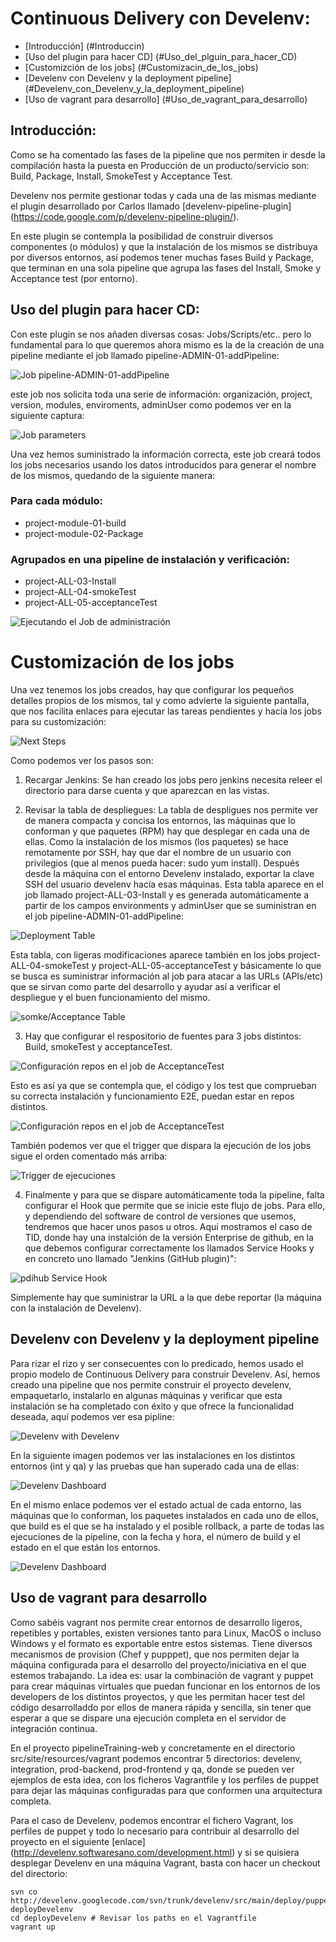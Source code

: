 Continuous Delivery con Develenv:
=================================

* [Introducción] (#Introduccin)
* [Uso del plugin para hacer CD] (#Uso_del_plguin_para_hacer_CD)
* [Customizción de los jobs] (#Customizacin_de_los_jobs)
* [Develenv con Develenv y la deployment pipeline] (#Develenv_con_Develenv_y_la_deployment_pipeline)
* [Uso de vagrant para desarrollo] (#Uso_de_vagrant_para_desarrollo)

Introducción:
-------------

Como se ha comentado las fases de la pipeline que nos permiten ir desde la compilación hasta la puesta en Producción de un producto/servicio son: Build, Package, Install, SmokeTest y Acceptance Test.

Develenv nos permite gestionar todas y cada una de las mismas mediante el plugin desarrollado por Carlos llamado [develenv-pipeline-plugin] (https://code.google.com/p/develenv-pipeline-plugin/).

En este plugin se contempla la posibilidad de construir diversos componentes (o módulos) y que la instalación de los mismos se distribuya por diversos entornos, así podemos tener muchas fases Build y Package, que terminan en una sola pipeline que agrupa las fases del Install, Smoke y Acceptance test (por entorno).

Uso del plugin para hacer CD:
-----------------------------

Con este plugin se nos añaden diversas cosas: Jobs/Scripts/etc.. pero lo fundamental para lo que queremos ahora mismo es la de la creación de una pipeline mediante el job llamado pipeline-ADMIN-01-addPipeline:

![Job pipeline-ADMIN-01-addPipeline](./img/training/adminPipeline_1.png "Job pipeline-ADMIN-01-addPipeline")

este job nos solicita toda una serie de información:
organización,  project, version, modules, enviroments, adminUser como podemos ver en la siguiente captura:

![Job parameters](./img/training/adminPipeline_2.png "Job parameters") 

Una vez hemos suministrado la información correcta, este job creará todos los jobs necesarios usando los datos introducidos para generar el nombre de los mismos, quedando de la siguiente manera: 

### Para cada módulo: ####

- project-module-01-build
- project-module-02-Package

### Agrupados en una pipeline de instalación y verificación: ####

- project-ALL-03-Install
- project-ALL-04-smokeTest
- project-ALL-05-acceptanceTest

![Ejecutando el Job de administración](./img/training/adminPipeline_3.png "Ejecutando el job de administración")

Customización de los jobs
=========================

Una vez tenemos los jobs creados, hay que configurar los pequeños detalles propios de los mismos, tal y como advierte la siguiente pantalla, que nos facilita enlaces para ejecutar las tareas pendientes y hacía los jobs para su customización:

![Next Steps](./img/training/adminPipeline_4.png "Next Steps")

Como podemos ver los pasos son:

1. Recargar Jenkins: Se han creado los jobs pero jenkins necesita releer el directorio para darse cuenta y que aparezcan en las vistas.

2. Revisar la tabla de despliegues: La tabla de despligues nos permite ver de manera compacta y concisa los entornos, las máquinas que lo conforman y que paquetes (RPM) hay que desplegar en cada una de ellas. Como la instalación de los mismos (los paquetes) se hace remotamente por SSH, hay que dar el nombre de un usuario con privilegios (que al menos pueda hacer: sudo yum install). Después desde la máquina con el entorno Develenv instalado, exportar la clave SSH del usuario develenv hacía esas máquinas.
Esta tabla aparece en el job llamado project-ALL-03-Install y es generada automáticamente a partir de los campos environments y adminUser que se suministran en el job pipeline-ADMIN-01-addPipeline:

![Deployment Table](./img/training/installJob_deploymenTable.png "Deployment Table")

Esta tabla, con ligeras modificaciones aparece también en los jobs project-ALL-04-smokeTest y project-ALL-05-acceptanceTest y básicamente lo que se busca es suministrar información al job para atacar a las URLs (APIs/etc) que se sirvan como parte del desarrollo y ayudar así a verificar el despliegue y el buen funcionamiento del mismo.

![somke/Acceptance Table](./img/training/configureRepos_acceptanceTest_5.png "Smoke/Acceptance Table")

3. Hay que configurar el respositorio de fuentes para 3 jobs distintos: Build, smokeTest y acceptanceTest. 

![Configuración repos en el job de AcceptanceTest](./img/training/configureRepos_acceptanceTest_1.png "Configuración de repos en el job de AcceptanceTest")

Esto es así ya que se contempla que, el código y los test que comprueban su correcta instalación y funcionamiento E2E, puedan estar en repos distintos.

![Configuración repos en el job de AcceptanceTest](./img/training/configureRepos_acceptanceTest_2.png "Configuración de repos en el job de AcceptanceTest")

También podemos ver que el trigger que dispara la ejecución de los jobs sigue el orden comentado más arriba:

![Trigger de ejecuciones](./img/training/configureRepos_acceptanceTest_4.png "Trigger de ejecuciones")

4. Finalmente y para que se dispare automáticamente toda la pipeline, falta configurar el Hook que permite que se inicie este flujo de jobs. Para ello, y dependiendo del software de control de versiones que usemos, tendremos que hacer unos pasos u otros. Aquí mostramos el caso de TID, donde hay una instalción de la versión Enterprise de github, en la que debemos configurar correctamente los llamados Service Hooks y en concreto uno llamado "Jenkins (GitHub plugin)":

![pdihub Service Hook](./img/training/jenkinsHook.png "pdihub Service Hook")

Simplemente hay que suministrar la URL a la que debe reportar (la máquina con la instalación de Develenv).

Develenv con Develenv y la deployment pipeline
----------------------------------------------

Para rizar el rizo y ser consecuentes con lo predicado, hemos usado el propio modelo de Continuous Delivery para construir Develenv. Así, hemos creado una pipeline que nos permite construir el proyecto develenv, empaquetarlo, instalarlo en algunas máquinas y verificar que esta instalación se ha completado con éxito y que ofrece la funcionalidad deseada, aquí podemos ver esa pipline:

![Develenv with Develenv](./img/training/develenvWithDevelenv.png "Develenv with Develenv")

En la siguiente imagen podemos ver las instalaciones en los distintos entornos (int y qa) y las pruebas que han superado cada una de ellas:

![Develenv Dashboard](./img/training/develenvDashboard_1.png "Develenv Dashboard")

En el mismo enlace podemos ver el estado actual de cada entorno, las máquinas que lo conforman, los paquetes instalados en cada uno de ellos, que build es el que se ha instalado y el posible rollback, a parte de todas las ejecuciones de la pipeline, con la fecha y hora, el número de build y el estado en el que están los entornos.

![Develenv Dashboard](./img/training/develenvDashboard_2.png "Develenv Dashboard")

Uso de vagrant para desarrollo
------------------------------

Como sabéis vagrant nos permite crear entornos de desarrollo ligeros, repetibles y portables, existen versiones tanto para Linux, MacOS o incluso Windows y el formato es exportable entre estos sistemas. Tiene diversos mecanismos de provision (Chef y pupppet), que nos permiten dejar la máquina configurada para el desarrollo del proyecto/iniciativa en el que estemos trabajando.
La idea es: usar la combinación de vagrant y puppet para crear máquinas virtuales que puedan funcionar en los entornos de los developers de los distintos proyectos, y que les permitan hacer test del código desarrolladdo por ellos de manera rápida y sencilla, sin tener que esperar a que se dispare una ejecución completa en el servidor de integración continua.

En el proyecto pipelineTraining-web y concretamente en el directorio src/site/resources/vagrant podemos encontrar 5 directorios: develenv, integration, prod-backend, prod-frontend y qa, donde se pueden ver ejemplos de esta idea, con los ficheros Vagrantfile y los perfiles de puppet para dejar las máquinas configuradas para que conformen una arquitectura completa.

Para el caso de Develenv, podemos encontrar el fichero Vagrant, los perfiles de puppet y todo lo necesario para contribuir al  desarrollo del proyecto en el siguiente [enlace] (http://develenv.softwaresano.com/development.html) y si se quisiera desplegar Develenv en una máquina Vagrant, basta con hacer un checkout del directorio:

```
svn co http://develenv.googlecode.com/svn/trunk/develenv/src/main/deploy/puppet deployDevelenv
cd deployDevelenv # Revisar los paths en el Vagrantfile
vagrant up
```

